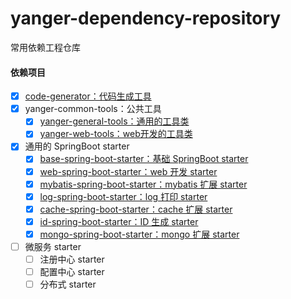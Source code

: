 # yanger-dependency-repository
常用依赖工程仓库



#### 依赖项目

- [x] [code-generator：代码生成工具](./yanger-code-generator/README.md)
- [x] yanger-common-tools：公共工具
  - [x] [yanger-general-tools：通用的工具类](./yanger-common-tools/yanger-general-tools/README.md)
  - [x] [yanger-web-tools：web开发的工具类](./yanger-common-tools/yanger-web-tools/README.md)

- [x] 通用的 SpringBoot starter
  - [x] [base-spring-boot-starter：基础 SpringBoot starter](./yanger-spring-boot-starter/base-spring-boot-starter/README.md)
  - [x] [web-spring-boot-starter：web 开发 starter](./yanger-spring-boot-starter/web-spring-boot-starter/README.md)
  - [x] [mybatis-spring-boot-starter：mybatis 扩展 starter](./yanger-spring-boot-starter/mybatis-spring-boot-starter/README.md)
  - [x] [log-spring-boot-starter：log 打印 starter](./yanger-spring-boot-starter/log-spring-boot-starter/README.md)  
  - [x] [cache-spring-boot-starter：cache 扩展 starter](./yanger-spring-boot-starter/cache-spring-boot-starter/README.md)
  - [x] [id-spring-boot-starter：ID 生成 starter](./yanger-spring-boot-starter/id-spring-boot-starter/README.md)
  - [x] [mongo-spring-boot-starter：mongo 扩展 starter](./yanger-spring-boot-starter/mongo-spring-boot-starter/README.md)
          
- [ ] 微服务 starter
  - [ ] 注册中心 starter
  - [ ] 配置中心 starter
  - [ ] 分布式 starter  